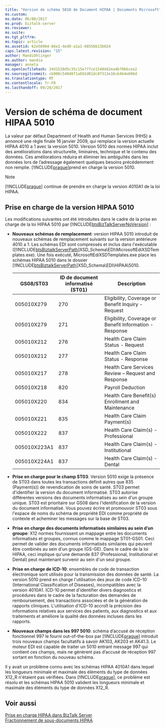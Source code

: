 ```yaml
---
title: "Version de schéma 5010 de Document HIPAA | Documents Microsoft"
ms.custom: 
ms.date: 06/08/2017
ms.prod: biztalk-server
ms.reviewer: 
ms.suite: 
ms.tgt_pltfrm: 
ms.topic: article
ms.assetid: 62e50964-66e1-4ed9-a1a1-68556b13b024
caps.latest.revision: "15"
author: MandiOhlinger
ms.author: mandia
manager: anneta
ms.openlocfilehash: 24d1528d5c35c15e777ce1540d42ea4b7066cea2
ms.sourcegitcommit: cb908c540d8f1a692d01dc8f313e16cb4b4e696d
ms.translationtype: MT
ms.contentlocale: fr-FR
ms.lasthandoff: 09/20/2017
---
```

# <a name="hipaa-document-schema-version-5010"></a>Version de schéma de document HIPAA 5010
La valeur par défaut Department of Health and Human Services (HHS) a annoncé une règle finale 16 janvier 2009, qui remplace la version actuelle HIPAA 4010 a 1 avec la version 5010. Version 5010 des normes HIPAA inclut des améliorations dans structurelle, liminaires, technique et le contenu des données. Ces améliorations réduira et éliminer les ambiguïtés dans les données lors de l’adressage également quelques besoins précédemment non remplie. [!INCLUDE[prague](../includes/prague-md.md)]prend en charge la version 5010.  
  
> [!NOTE]
>  [!INCLUDE[prague](../includes/prague-md.md)] continue de prendre en charge la version 4010A1 de la loi HIPAA.  
  
## <a name="hipaa-5010-version-support"></a>Prise en charge de la version HIPAA 5010  
 Les modifications suivantes ont été introduites dans le cadre de la prise en charge de la loi HIPAA 5010 par [!INCLUDE[btsBizTalkServerNoVersion](../includes/btsbiztalkservernoversion-md.md)] :  
  
-   **Nouveaux schémas de remplacement**: version HIPAA 5010 introduit de nouveaux schémas de remplacement suivants sur la version antérieure 4010 a 1. Les schémas EDI sont compressés et inclus dans l'exécutable ([!INCLUDE[btsBiztalkServerPath](../includes/btsbiztalkserverpath-md.md)]XSD_Schema\EDI\MicrosoftEdiXSDTemplates.exe). Une fois exécuté, MicrosoftEdiXSDTemplates.exe place les schémas HIPAA 5010 dans le dossier [!INCLUDE[btsBiztalkServerPath](../includes/btsbiztalkserverpath-md.md)]XSD_Schema\EDI\HIPAA\5010.  
  
    |GS08/ST03|ID de document informatisé (ST01)| Description|  
    |----------------|----------------------|-----------------|  
    |005010X279|270|Eligibility, Coverage or Benefit Inquiry - Request|  
    |005010X279|271|Eligibility, Coverage or Benefit Information - Response|  
    |005010X212|276|Health Care Claim Status - Request|  
    |005010X212|277|Health Care Claim Status - Response|  
    |005010X217|278|Health Care Services Review – Request and Response|  
    |005010X218|820|Payroll Deduction|  
    |005010X220|834|Health Care Benefit(s) Enrollment and Maintenance|  
    |005010X221|835|Health Care Claim Payment(s)|  
    |005010X222|837|Health Care Claim(s) - Professional|  
    |005010X223A1|837|Health Care Claim(s) - Institutional|  
    |005010X224A1|837|Health Care Claim(s) - Dental|  
  
-   **Prise en charge pour le champ ST03**: Version 5010 exige la présence de ST03 dans toutes les transactions définit autres que 835 (Payment(s)) de revendication de soins de santé. ST03 permet d'identifier la version du document informatisé. ST03 autorise différentes versions des documents informatisés au sein d'un groupe unique. ST03 est prioritaire sur GS08 dans l'identification de la version du document informatisé. Vous pouvez écrire et promouvoir ST03 sous l'espace de noms du schéma de propriété EDI comme propriété de contexte et acheminer les messages sur la base de ST03.  
  
-   **Prise en charge des documents informatisés similaires au sein d’un groupe**: X12 normes fournissent un mappage entre les documents informatisés et groupes, connus comme le mappage ST01-GS01. Ceci permet de valider des documents informatisés similaires qui peuvent être combinés au sein d'un groupe (GS-GE). Dans le cadre de la loi HIPAA, ceci implique qu'une demande 837 (Professional, Institutional et Dental) peut maintenant survenir au sein d'un seul groupe.  
  
-   **Prise en charge de ICD-10**: ensembles de code de transaction électronique sont utilisés pour la transmission des données de santé. La version 5010 prend en charge l'utilisation des jeux de code ICD-10 (International Classification of Diseases), incompatibles avec la version 4010A1. ICD-10 permet d'identifier divers diagnostics et procédures dans le cadre de la facturation des demandes de remboursement, des transactions associées et de la génération de rapports cliniques. L'utilisation d'ICD-10 accroît la précision des informations relatives aux services des patients, aux diagnostics et aux traitements et améliore la qualité des données incluses dans les rapports.  
  
-   **Nouveaux champs dans les 997 5010**: schéma d’accusé de réception fonctionnel 997 le fourni out-of-the-box par [!INCLUDE[prague](../includes/prague-md.md)] introduit trois nouveaux champs facultatifs à savoir AK103, AK203 et AK41.3. Le moteur EDI est capable de traiter un 5010 entrant message 997 qui contient ces champs, mais ne génèrent pas d’accusé de réception 997 sortant en fonction du nouveau schéma.  
  
 Il y avait un problème connu avec les schémas HIPAA 4010A1 dans lequel les longueurs minimale et maximale des éléments du type de données X12_R n'étaient pas vérifiées. Dans [!INCLUDE[prague](../includes/prague-md.md)], ce problème est résolu et les schémas HIPAA 5010 valident les longueurs minimale et maximale des éléments du type de données X12_R.  
  
## <a name="see-also"></a>Voir aussi  
 [Prise en charge HIPAA dans BizTalk Server](../core/hipaa-support-in-biztalk-server.md)   
 [Fractionnement de sous-documents HIPAA](../core/splitting-hipaa-subdocuments.md)